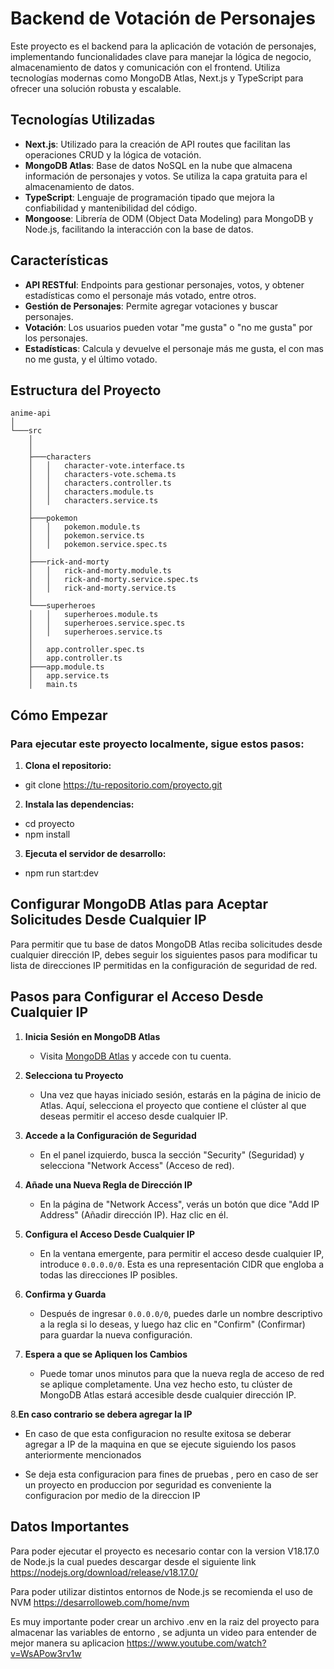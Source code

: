 # Backend de Votación de Personajes

Este proyecto es el backend para la aplicación de votación de personajes, implementando funcionalidades clave para manejar la lógica de negocio, almacenamiento de datos y comunicación con el frontend. Utiliza tecnologías modernas como MongoDB Atlas, Next.js y TypeScript para ofrecer una solución robusta y escalable.

## Tecnologías Utilizadas

- **Next.js**: Utilizado para la creación de API routes que facilitan las operaciones CRUD y la lógica de votación.
- **MongoDB Atlas**: Base de datos NoSQL en la nube que almacena información de personajes y votos. Se utiliza la capa gratuita para el almacenamiento de datos.
- **TypeScript**: Lenguaje de programación tipado que mejora la confiabilidad y mantenibilidad del código.
- **Mongoose**: Librería de ODM (Object Data Modeling) para MongoDB y Node.js, facilitando la interacción con la base de datos.

## Características

- **API RESTful**: Endpoints para gestionar personajes, votos, y obtener estadísticas como el personaje más votado, entre otros.
- **Gestión de Personajes**: Permite agregar votaciones y buscar personajes.
- **Votación**: Los usuarios pueden votar "me gusta" o "no me gusta" por los personajes.
- **Estadísticas**: Calcula y devuelve el personaje más me gusta, el con mas no me gusta, y el último votado.

## Estructura del Proyecto
```
anime-api
│
└───src
    │
    │
    ├───characters
    │   │   character-vote.interface.ts
    │   │   characters-vote.schema.ts
    │   │   characters.controller.ts
    │   │   characters.module.ts
    │   │   characters.service.ts
    │
    ├───pokemon
    │   │   pokemon.module.ts
    │   │   pokemon.service.ts
    │   │   pokemon.service.spec.ts
    │
    ├───rick-and-morty
    │   │   rick-and-morty.module.ts
    │   │   rick-and-morty.service.spec.ts
    │   │   rick-and-morty.service.ts
    │
    └───superheroes
    │   │   superheroes.module.ts
    │   │   superheroes.service.spec.ts
    │   │   superheroes.service.ts
    │
    │   app.controller.spec.ts
    │   app.controller.ts
    ├───app.module.ts
    │   app.service.ts
    │   main.ts

```
## Cómo Empezar

### Para ejecutar este proyecto localmente, sigue estos pasos:

1. **Clona el repositorio:**

- git clone https://tu-repositorio.com/proyecto.git

2. **Instala las dependencias:**

- cd proyecto
- npm install

3. **Ejecuta el servidor de desarrollo:**

- npm run start:dev

## Configurar MongoDB Atlas para Aceptar Solicitudes Desde Cualquier IP

Para permitir que tu base de datos MongoDB Atlas reciba solicitudes desde cualquier dirección IP, debes seguir los siguientes pasos para modificar tu lista de direcciones IP permitidas en la configuración de seguridad de red.

## Pasos para Configurar el Acceso Desde Cualquier IP

1. **Inicia Sesión en MongoDB Atlas**
   - Visita [MongoDB Atlas](https://www.mongodb.com/cloud/atlas) y accede con tu cuenta.

2. **Selecciona tu Proyecto**
   - Una vez que hayas iniciado sesión, estarás en la página de inicio de Atlas. Aquí, selecciona el proyecto que contiene el clúster al que deseas permitir el acceso desde cualquier IP.

3. **Accede a la Configuración de Seguridad**
   - En el panel izquierdo, busca la sección "Security" (Seguridad) y selecciona "Network Access" (Acceso de red).

4. **Añade una Nueva Regla de Dirección IP**
   - En la página de "Network Access", verás un botón que dice "Add IP Address" (Añadir dirección IP). Haz clic en él.

5. **Configura el Acceso Desde Cualquier IP**
   - En la ventana emergente, para permitir el acceso desde cualquier IP, introduce `0.0.0.0/0`. Esta es una representación CIDR que engloba a todas las direcciones IP posibles.

6. **Confirma y Guarda**
   - Después de ingresar `0.0.0.0/0`, puedes darle un nombre descriptivo a la regla si lo deseas, y luego haz clic en "Confirm" (Confirmar) para guardar la nueva configuración.

7. **Espera a que se Apliquen los Cambios**
   - Puede tomar unos minutos para que la nueva regla de acceso de red se aplique completamente. Una vez hecho esto, tu clúster de MongoDB Atlas estará accesible desde cualquier dirección IP.

8.**En caso contrario se debera agregar la IP**
   - En caso de que esta configuracion no resulte exitosa se deberar agregar a IP de la maquina en que se ejecute siguiendo los pasos anteriormente mencionados

   - Se deja esta configuracion para fines de pruebas , pero en caso de ser un proyecto en produccion por seguridad es conveniente la configuracion por medio de la direccion IP 



## Datos Importantes 
Para poder ejecutar el proyecto es necesario contar con la version 
V18.17.0 de Node.js la cual puedes descargar desde el siguiente link 
https://nodejs.org/download/release/v18.17.0/

Para poder utilizar distintos entornos de Node.js se recomienda el uso de NVM 
https://desarrolloweb.com/home/nvm

Es muy importante poder crear un archivo .env en la raiz del proyecto para almacenar las variables de entorno , se adjunta un video para entender de mejor manera su aplicacion https://www.youtube.com/watch?v=WsAPow3rv1w
